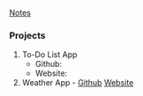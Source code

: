[Notes](https://1drv.ms/o/s!Amp2PP8sH5SVggJQGmm1eY1bZeBG?e=gotWhc)

### Projects
1. To-Do List App
    - Github:
    - Website:
2. Weather App - [Github](https://github.com/Anusree6154s/full_stack_web_development-udemy_course/tree/main/Backend/05.7%20Weather%20App%20-%20Capstone%20Project)  [Website](https://weather-application-a80q.onrender.com/)
